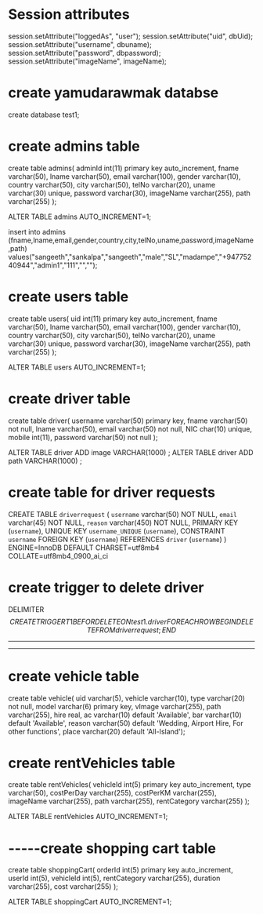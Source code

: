 # Session attributes

session.setAttribute("loggedAs", "user");
session.setAttribute("uid", dbUid);
session.setAttribute("username", dbuname);
session.setAttribute("password", dbpassword);
session.setAttribute("imageName", imageName);


# create yamudarawmak databse

create database test1;

# create admins table

create table admins(
adminId int(11) primary key auto_increment,
fname varchar(50),
lname varchar(50),
email varchar(100),
gender varchar(10),
country varchar(50),
city varchar(50),
telNo varchar(20),
uname varchar(30) unique,
password varchar(30),
imageName varchar(255),
path varchar(255)
);

ALTER TABLE admins AUTO_INCREMENT=1;

insert into admins (fname,lname,email,gender,country,city,telNo,uname,password,imageName,path) values("sangeeth","sankalpa","sangeeth","male","SL","madampe","+94775240944","admin1","111","","");

# create users table

create table users(
uid int(11) primary key auto_increment,
fname varchar(50),
lname varchar(50),
email varchar(100),
gender varchar(10),
country varchar(50),
city varchar(50),
telNo varchar(20),
uname varchar(30) unique,
password varchar(30),
imageName varchar(255),
path varchar(255)
);

ALTER TABLE users AUTO_INCREMENT=1;

# create driver table

create table driver(
username varchar(50) primary key,
fname varchar(50) not null,
lname varchar(50),
email varchar(50) not null,
NIC char(10) unique,
mobile int(11),
password varchar(50) not null
);

ALTER TABLE driver ADD image VARCHAR(1000) ;
ALTER TABLE driver ADD path VARCHAR(1000) ;

# create table for driver requests

CREATE TABLE `driverrequest` (
  `username` varchar(50) NOT NULL,
  `email` varchar(45) NOT NULL,
  `reason` varchar(450) NOT NULL,
  PRIMARY KEY (`username`),
  UNIQUE KEY `username_UNIQUE` (`username`),
  CONSTRAINT `username` FOREIGN KEY (`username`) REFERENCES `driver` (`username`)
) ENGINE=InnoDB DEFAULT CHARSET=utf8mb4 COLLATE=utf8mb4_0900_ai_ci

# create trigger to delete driver

DELIMITER $$
CREATE TRIGGER T1 BEFOR DELETE
ON test1.driver
FOR EACH ROW BEGIN
DELETE FROM driverrequest ;
END $$





--------------------------


------------------------------------------------
# create vehicle table

create table vehicle(
	uid varchar(5),
	vehicle varchar(10),
    type varchar(20) not null,
    model varchar(6)  primary key,
    vImage varchar(255), 
    path varchar(255),
	hire real,
    ac varchar(10) default 'Available',
    bar varchar(10) default 'Available',
    reason varchar(50) default 'Wedding, Airport Hire, For other functions',
    place varchar(20) default 'All-Island');

# create rentVehicles table

create table rentVehicles(
vehicleId int(5) primary key auto_increment,
type varchar(50),
costPerDay varchar(255),
costPerKM varchar(255),
imageName varchar(255),
path varchar(255),
rentCategory varchar(255)
);

ALTER TABLE rentVehicles AUTO_INCREMENT=1;

# -----create shopping cart table

create table shoppingCart(
orderId int(5) primary key auto_increment,
userId int(5),
vehicleId int(5),
rentCategory varchar(255),
duration varchar(255),
cost varchar(255)
);

ALTER TABLE shoppingCart AUTO_INCREMENT=1;